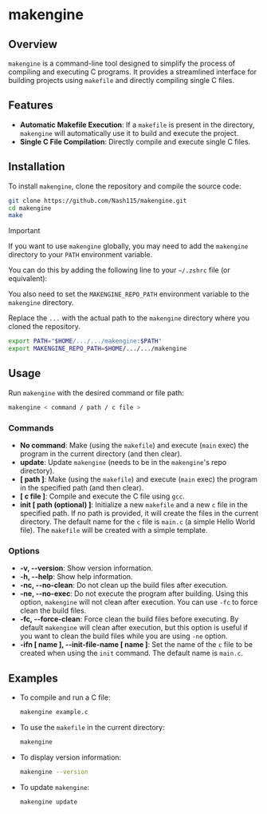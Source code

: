 # makengine

## Overview
`makengine` is a command-line tool designed to simplify the process of compiling and executing C programs. It provides a streamlined interface for building projects using `makefile` and directly compiling single C files.

## Features
- **Automatic Makefile Execution**: If a `makefile` is present in the directory, `makengine` will automatically use it to build and execute the project.
- **Single C File Compilation**: Directly compile and execute single C files.

## Installation
To install `makengine`, clone the repository and compile the source code:
```sh
git clone https://github.com/Nash115/makengine.git
cd makengine
make
```

> [!IMPORTANT]
> If you want to use `makengine` globally, you may need to add the `makengine` directory to your `PATH` environment variable.
>
> You can do this by adding the following line to your `~/.zshrc` file (or equivalent):
>
> You also need to set the `MAKENGINE_REPO_PATH` environment variable to the `makengine` directory.
>
> Replace the `...` with the actual path to the `makengine` directory where you cloned the repository.
> ```sh
> export PATH="$HOME/.../.../makengine:$PATH"
> export MAKENGINE_REPO_PATH=$HOME/.../.../makengine
> ```


## Usage
Run `makengine` with the desired command or file path:
```sh
makengine < command / path / c file >
```

### Commands
- **No command**: Make (using the `makefile`) and execute (`main` exec) the program in the current directory (and then clear).
- **update**: Update `makengine` (needs to be in the `makengine`'s repo directory).
- **[ path ]**: Make (using the `makefile`) and execute (`main` exec) the program in the specified path (and then clear).
- **[ c file ]**: Compile and execute the C file using `gcc`.
- **init [ path (optional) ]**: Initialize a new `makefile` and a new `c` file in the specified path. If no path is provided, it will create the files in the current directory. The default name for the `c` file is `main.c` (a simple Hello World file). The `makefile` will be created with a simple template.

### Options

- **-v, --version**: Show version information.
- **-h, --help**: Show help information.
- **-nc, --no-clean**: Do not clean up the build files after execution.
- **-ne, --no-exec**: Do not execute the program after building. Using this option, `makengine` will not clean after execution. You can use `-fc` to force clean the build files.
- **-fc, --force-clean**: Force clean the build files before executing. By default `makengine` will clean after execution, but this option is useful if you want to clean the build files while you are using `-ne` option.
- **-ifn [ name ], --init-file-name [ name ]**: Set the name of the `c` file to be created when using the `init` command. The default name is `main.c`.


## Examples
- To compile and run a C file:
  ```sh
  makengine example.c
  ```
- To use the `makefile` in the current directory:
  ```sh
  makengine
  ```
- To display version information:
  ```sh
  makengine --version
  ```
- To update `makengine`:
  ```sh
  makengine update
  ```